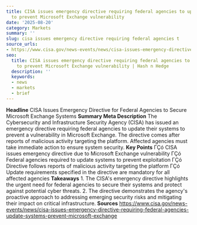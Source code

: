 ```yaml
---
title: CISA issues emergency directive requiring federal agencies to update systems
  to prevent Microsoft Exchange vulnerability
date: '2025-08-20'
category: Markets
summary: ''
slug: cisa issues emergency directive requiring federal agencies t
source_urls:
- https://www.cisa.gov/news-events/news/cisa-issues-emergency-directive-requiring-federal-agencies-update-systems-prevent-microsoft-exchange
seo:
  title: CISA issues emergency directive requiring federal agencies to update systems
    to prevent Microsoft Exchange vulnerability | Hash n Hedge
  description: ''
  keywords:
  - news
  - markets
  - brief
---
```


**Headline** CISA Issues Emergency Directive for Federal Agencies to Secure Microsoft Exchange Systems  **Summary Meta Description** The Cybersecurity and Infrastructure Security Agency (CISA) has issued an emergency directive requiring federal agencies to update their systems to prevent a vulnerability in Microsoft Exchange. The directive comes after reports of malicious activity targeting the platform. Affected agencies must take immediate action to ensure system security.  **Key Points**  ΓÇó CISA issues emergency directive due to Microsoft Exchange vulnerability ΓÇó Federal agencies required to update systems to prevent exploitation ΓÇó Directive follows reports of malicious activity targeting the platform ΓÇó Update requirements specified in the directive are mandatory for all affected agencies  **Takeaways**  1. The CISA's emergency directive highlights the urgent need for federal agencies to secure their systems and protect against potential cyber threats. 2. The directive demonstrates the agency's proactive approach to addressing emerging security risks and mitigating their impact on critical infrastructure.  **Sources** https://www.cisa.gov/news-events/news/cisa-issues-emergency-directive-requiring-federal-agencies-update-systems-prevent-microsoft-exchange 
